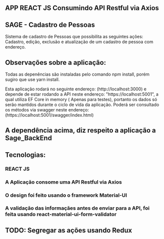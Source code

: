 ## APP REACT JS Consumindo API Restful via Axios
## SAGE - Cadastro de Pessoas 
Sistema de cadastro de Pessoas que possibilita as seguintes ações:
Cadastro, edição, exclusão e atualização de um cadastro de pessoa com endereço.

## Observações sobre a aplicação:
Todas as depenências são instaladas pelo comando npm install, porém sugiro que use yarn install.

Esta aplicação rodará no seguinte endereço: (http://localhost:3000) e depende de estar rodando a API neste endereço: 
"https://localhost:5001", a qual utiliza EF Core in memory ( Apenas para testes),
portanto os dados só serão mantidos durante o ciclo de vida da aplicação.
Poderá ser consultado os métodos via swagger neste endereço: (https://localhost:5001/swagger/index.html)

## A dependência acima, diz respeito a aplicação a Sage_BackEnd

## Tecnologias:
### REACT JS
### A Aplicação consome uma API Restful via Axios
### O design foi feito usando o framework Material-UI
### A validação das informaçães antes de enviar para a API, foi feita usando react-material-ui-form-validator

## TODO: Segregar as ações usando Redux